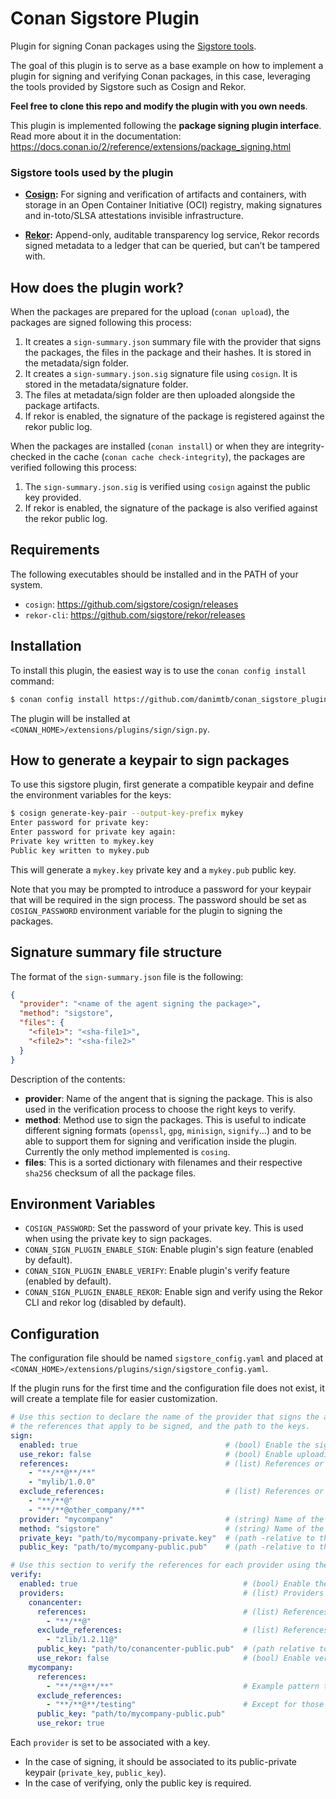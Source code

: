 # Conan Sigstore Plugin

Plugin for signing Conan packages using the [Sigstore tools](https://www.sigstore.dev/).

The goal of this plugin is to serve as a base example on how to implement a plugin for signing and verifying Conan
packages, in this case, leveraging the tools provided by Sigstore such as Cosign and Rekor.

**Feel free to clone this repo and modify the plugin with you own needs**.

This plugin is implemented following the **package signing plugin interface**.
Read more about it in the documentation: https://docs.conan.io/2/reference/extensions/package_signing.html

### Sigstore tools used by the plugin

- **[Cosign](https://github.com/sigstore/cosign):** For signing and verification of artifacts and containers,
  with storage in an Open Container Initiative (OCI) registry, making signatures and in-toto/SLSA attestations invisible
  infrastructure.

- **[Rekor](https://github.com/sigstore/rekor):** Append-only, auditable transparency log service, Rekor records signed 
  metadata to a ledger that can be queried, but can’t be tampered with.


## How does the plugin work?

When the packages are prepared for the upload (`conan upload`), the packages are signed following this process:
  1. It creates a `sign-summary.json` summary file with the provider that signs the packages, the files in the package
     and their hashes. It is stored in the metadata/sign folder.
  2. It creates a `sign-summary.json.sig` signature file using `cosign`. It is stored in the metadata/signature folder.
  3. The files at metadata/sign folder are then uploaded alongside the package artifacts.
  4. If rekor is enabled, the signature of the package is registered against the rekor public log.

When the packages are installed (`conan install`) or when they are integrity-checked in the cache
(`conan cache check-integrity`), the packages are verified following this process:

  1. The `sign-summary.json.sig` is verified using `cosign` against the public key provided.
  2. If rekor is enabled, the signature of the package is also verified against the rekor public log.

## Requirements

The following executables should be installed and in the PATH of your system.

- ``cosign``: https://github.com/sigstore/cosign/releases
- ``rekor-cli``: https://github.com/sigstore/rekor/releases

## Installation

To install this plugin, the easiest way is to use the ``conan config install`` command:

```bash
$ conan config install https://github.com/danimtb/conan_sigstore_plugin.git
```

The plugin will be installed at ``<CONAN_HOME>/extensions/plugins/sign/sign.py``.

## How to generate a keypair to sign packages

To use this sigstore plugin, first generate a compatible keypair and define the environment variables for the keys:

```bash
$ cosign generate-key-pair --output-key-prefix mykey
Enter password for private key:
Enter password for private key again:
Private key written to mykey.key
Public key written to mykey.pub
```

This will generate a ``mykey.key`` private key and a ``mykey.pub`` public key.

Note that you may be prompted to introduce a password for your keypair that will be required in the sign process.
The password should be set as ``COSIGN_PASSWORD`` environment variable for the plugin to signing the packages.

## Signature summary file structure

The format of the `sign-summary.json` file is the following:

```json
{
  "provider": "<name of the agent signing the package>",
  "method": "sigstore",
  "files": {
    "<file1>": "<sha-file1>",
    "<file2>": "<sha-file2>"
  }
}
```
Description of the contents:

- **provider**: Name of the angent that is signing the package. This is also used in the verification process to choose the
  right keys to verify.
- **method**: Method use to sign the packages. This is useful to indicate different signing formats
  (`openssl`, `gpg`, `minisign`, `signify`...) and to be able to support them for signing and verification inside the
  plugin. Currently the only method implemented is `cosing`.
- **files**: This is a sorted dictionary with filenames and their respective `sha256` checksum of all the package files.

## Environment Variables

- ``COSIGN_PASSWORD``: Set the password of your private key. This is used when using the private key to sign packages.
- ``CONAN_SIGN_PLUGIN_ENABLE_SIGN``: Enable plugin's sign feature (enabled by default).
- ``CONAN_SIGN_PLUGIN_ENABLE_VERIFY``: Enable plugin's verify feature (enabled by default).
- ``CONAN_SIGN_PLUGIN_ENABLE_REKOR``: Enable sign and verify using the Rekor CLI and rekor log  (disabled by default).

## Configuration

The configuration file should be named ``sigstore_config.yaml`` and placed 
at ``<CONAN_HOME>/extensions/plugins/sign/sigstore_config.yaml``.

If the plugin runs for the first time and the configuration file does not exist, it will create a template
file for easier customization.

```yaml
# Use this section to declare the name of the provider that signs the artifacts,
# the references that apply to be signed, and the path to the keys.
sign:
  enabled: true                                 # (bool) Enable the signature of packages.
  use_rekor: false                              # (bool) Enable uploading the signature to the public Rekor transparency log.
  references:                                   # (list) References or pattern of references that should be signed.
    - "**/**@**/**"
    - "mylib/1.0.0"
  exclude_references:                           # (list) References or pattern of references that should NOT be signed.
    - "**/**@"
    - "**/**@other_company/**"
  provider: "mycompany"                         # (string) Name of the provider used to sign the packages.
  method: "sigstore"                            # (string) Name of the tool used to sign the packages.
  private_key: "path/to/mycompany-private.key"  # (path -relative to this config file-) Private key to sign the packages with.
  public_key: "path/to/mycompany-public.pub"    # (path -relative to this config file-) Public key to sign the packages with.

# Use this section to verify the references for each provider using the corresponding public key.
verify:
  enabled: true                                     # (bool) Enable the verification signature of packages.
  providers:                                        # (list) Providers that sign the packages for verification.
    conancenter:
      references:                                   # (list) References or pattern that should be verified.
        - "**/**@"
      exclude_references:                           # (list) References or pattern that should NOT be verified.
        - "zlib/1.2.11@"
      public_key: "path/to/conancenter-public.pub"  # (path relative to this file) Public key to verify the packages with.
      use_rekor: false                              # (bool) Enable verifying the signature against the public Rekor transparency log.
    mycompany:
      references:
        - "**/**@**/**"                             # Example pattern to verify all the references for mycompany provider.
      exclude_references:
        - "**/**@**/testing"                        # Except for those references that have testing as channel.
      public_key: "path/to/mycompany-public.pub"
      use_rekor: true
```

Each ``provider`` is set to be associated with a key.
- In the case of signing, it should be associated to its public-private keypair (``private_key``, ``public_key``).
- In the case of verifying, only the public key is required.
